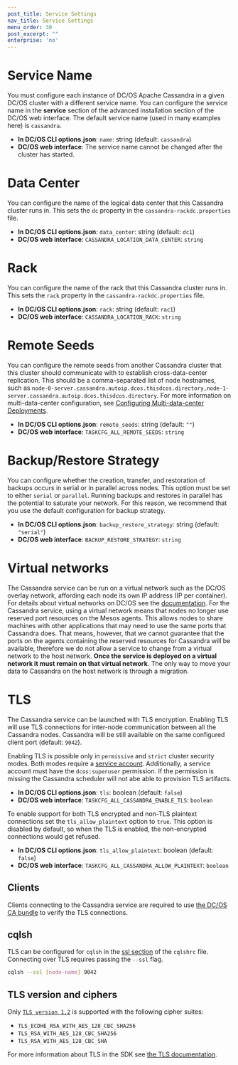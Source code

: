 ```yaml
---
post_title: Service Settings
nav_title: Service Settings
menu_order: 30
post_excerpt: ""
enterprise: 'no'
---
```


# Service Name

You must configure each instance of DC/OS Apache Cassandra in a given DC/OS cluster with a different service name. You can configure the service name in the **service** section of the advanced installation section of the DC/OS web interface. The default service name (used in many examples here) is `cassandra`.

*   **In DC/OS CLI options.json**: `name`: string (default: `cassandra`)
*   **DC/OS web interface**: The service name cannot be changed after the cluster has started.

# Data Center

You can configure the name of the logical data center that this Cassandra cluster runs in. This sets the `dc` property in the `cassandra-rackdc.properties` file.

*   **In DC/OS CLI options.json**: `data_center`: string (default: `dc1`)
*   **DC/OS web interface**: `CASSANDRA_LOCATION_DATA_CENTER`: `string`

# Rack

You can configure the name of the rack that this Cassandra cluster runs in. This sets the `rack` property in the `cassandra-rackdc.properties` file.

*   **In DC/OS CLI options.json**: `rack`: string (default: `rac1`)
*   **DC/OS web interface**: `CASSANDRA_LOCATION_RACK`: `string`

# Remote Seeds

You can configure the remote seeds from another Cassandra cluster that this cluster should communicate with to establish cross-data-center replication. This should be a comma-separated list of node hostnames, such as `node-0-server.cassandra.autoip.dcos.thisdcos.directory,node-1-server.cassandra.autoip.dcos.thisdcos.directory`. For more information on multi-data-center configuration, see [Configuring Multi-data-center Deployments](#configuring-multi-data-center-deployments).

*   **In DC/OS CLI options.json**: `remote_seeds`: string (default: `""`)
*   **DC/OS web interface**: `TASKCFG_ALL_REMOTE_SEEDS`: `string`

# Backup/Restore Strategy

You can configure whether the creation, transfer, and restoration of backups occurs in serial or in parallel across nodes. This option must be set to either `serial` or `parallel`. Running backups and restores in parallel has the potential to saturate your network. For this reason, we recommend that you use the default configuration for backup strategy.

*   **In DC/OS CLI options.json**: `backup_restore_strategy`: string (default: `"serial"`)
*   **DC/OS web interface**: `BACKUP_RESTORE_STRATEGY`: `string`

# Virtual networks

The Cassandra service can be run on a virtual network such as the DC/OS overlay network, affording each node its own IP address (IP per container). For details about virtual networks on DC/OS see the [documentation](/latest/networking/virtual-networks/#virtual-network-service-dns). For the Cassandra service, using a virtual network means that nodes no longer use reserved port resources on the Mesos agents.  This allows nodes to share machines with other applications that may need to use the same ports that Cassandra does. That means, however, that we cannot guarantee that the ports on the agents containing the reserved resources for Cassandra will be available, therefore we do not allow a service to change from a virtual network to the host network. **Once the service is deployed on a virtual network it must remain on that virtual network**. The only way to move your data to Cassandra on the host network is through a migration.

# TLS

The Cassandra service can be launched with TLS encryption. Enabling TLS will use TLS connections for inter-node communication between all the Cassandra nodes. Cassandra will be still available on the same configured client port (default: `9042`).

Enabling TLS is possible only in `permissive` and `strict` cluster security modes. Both modes require a [service account](https://docs.mesosphere.com/service-docs/cassandra/cass-auth/). Additionally, a service account must have the `dcos:superuser` permission. If the permission is missing the Cassandra scheduler will not abe able to provision TLS artifacts.

*   **In DC/OS CLI options.json**: `tls`: boolean (default: `false`)
*   **DC/OS web interface**: `TASKCFG_ALL_CASSANDRA_ENABLE_TLS`: `boolean`

To enable support for both TLS encrypted and non-TLS plaintext connections set the `tls_allow_plaintext` option to `true`. This option is disabled by default, so when the TLS is enabled, the non-encrypted connections would get refused.

*   **In DC/OS CLI options.json**: `tls_allow_plaintext`: boolean (default: `false`)
*   **DC/OS web interface**: `TASKCFG_ALL_CASSANDRA_ALLOW_PLAINTEXT`: `boolean`

## Clients

Clients connecting to the Cassandra service are required to use [the DC/OS CA bundle](https://docs.mesosphere.com/1.10/networking/tls-ssl/get-cert/) to verify the TLS connections.

## cqlsh

TLS can be configured for `cqlsh` in the [ssl section](https://github.com/apache/cassandra/blob/652d9f64f14d8375a8412561271a7abf27722f20/conf/cqlshrc.sample#L103) of the `cqlshrc` file. Connecting over TLS requires passing the `--ssl` flag.

```sh
cqlsh --ssl [node-name] 9042
```

## TLS version and ciphers

Only [`TLS version 1.2`](https://www.ietf.org/rfc/rfc5246.txt) is supported with the following cipher suites:

* `TLS_ECDHE_RSA_WITH_AES_128_CBC_SHA256`
* `TLS_RSA_WITH_AES_128_CBC_SHA256`
* `TLS_RSA_WITH_AES_128_CBC_SHA`

For more information about TLS in the SDK see [the TLS documentation](https://mesosphere.github.io/dcos-commons/developer-guide.html#tls).
